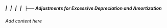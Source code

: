 ##### |   |   |   |   ├── Adjustments for Excessive Depreciation and Amortization

*Add content here*
